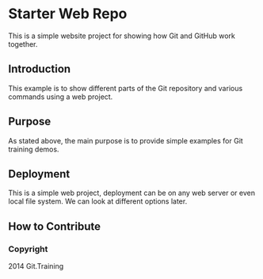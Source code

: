 # Starter Web Repo

This is a simple website project for showing how Git and GitHub work together.

## Introduction

This example is to show different parts of the Git repository and various commands using a web project.

## Purpose

As stated above, the main purpose is to provide simple examples for Git training demos.

## Deployment

This is a simple web project, deployment can be on any web server or even local file system. We can look at different options later.

## How to Contribute


### Copyright

2014 Git.Training